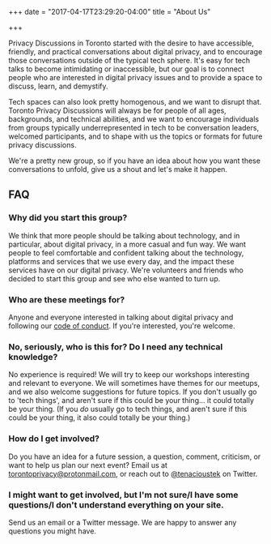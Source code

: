 +++
date = "2017-04-17T23:29:20-04:00"
title = "About Us"

+++

Privacy Discussions in Toronto started with the desire to have accessible, friendly, and practical conversations about digital privacy, and to encourage those conversations outside of the typical tech sphere. It's easy for tech talks to become intimidating or inaccessible, but our goal is to connect people who are interested in digital privacy issues and to provide a space to discuss, learn, and demystify.

Tech spaces can also look pretty homogenous, and we want to disrupt that. Toronto Privacy Discussions will always be for people of all ages, backgrounds, and technical abilities, and we want to encourage individuals from groups typically underrepresented in tech to be conversation leaders, welcomed participants, and to shape with us the topics or formats for future privacy discussions.

We're a pretty new group, so if you have an idea about how you want these conversations to unfold, give us a shout and let's make it happen.

## FAQ

### Why did you start this group?

We think that more people should be talking about technology, and in particular, about digital privacy, in a more casual and fun way. We want people to feel comfortable and confident talking about the technology, platforms and services that we use every day, and the impact these services have on our digital privacy. We're volunteers and friends who decided to start this group and see who else wanted to turn up.

### Who are these meetings for?

Anyone and everyone interested in talking about digital privacy and following our [code of conduct](/codeofconduct/). If you're interested, you're welcome.

### No, seriously, who is this for? Do I need any technical knowledge?

No experience is required! We will try to keep our workshops interesting and relevant to everyone. We will sometimes have themes for our meetups, and we also welcome suggestions for future topics. If you don't usually go to 'tech things', and aren't sure if this could be your thing... it could totally be your thing. (If you _do_ usually go to tech things, and aren't sure if this could be your thing, it also could totally be your thing.)

### How do I get involved?

Do you have an idea for a future session, a question, comment, criticism, or want to help us plan our next event? Email us at <torontoprivacy@protonmail.com>, or reach out to [@tenacioustek](https://twitter.com/tenacioustek) on Twitter.

### I might want to get involved, but I'm not sure/I have some questions/I don't understand everything on your site.

Send us an email or a Twitter message. We are happy to answer any questions you might have.
